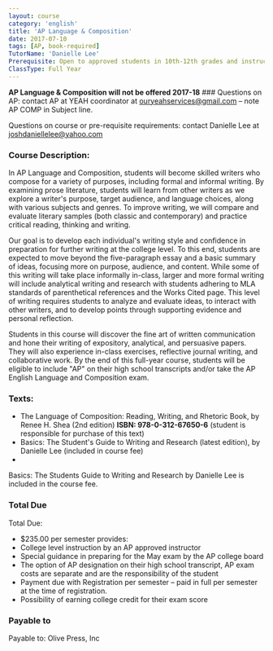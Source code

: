 ```yaml
---
layout: course
category: 'english'
title: 'AP Language & Composition'
date: 2017-07-10
tags: [AP, book-required]
TutorName: 'Danielle Lee'
Prerequisite: Open to approved students in 10th-12th grades and instructor approval
ClassType: Full Year
---
```

**AP Language & Composition will not be offered 2017-18** ### Questions on AP: contact AP at YEAH coordinator at [ouryeahservices@gmail.com](mailto:ouryeahservices@gmail.com)  – note AP COMP in Subject line.Questions on course or pre-requisite requirements: contact Danielle Lee at [joshdaniellelee@yahoo.com](mailto:joshdaniellelee@yahoo.com)### Course Description:
 In AP Language and Composition, students will become skilled writers who compose for a variety of purposes, including formal and informal writing.  By examining prose literature, students will learn from other writers as we explore a writer's purpose, target audience, and language choices, along with various subjects and genres. To improve writing, we will compare and evaluate literary samples (both classic and contemporary) and practice critical reading, thinking and writing.Our goal is to develop each individual's writing style and confidence in preparation for further writing at the college level.  To this end, students are expected to move beyond the five-paragraph essay and a basic summary of ideas, focusing more on purpose, audience, and content. While some of this writing will take place informally in-class, larger and more formal writing will include analytical writing and research with students adhering to MLA standards of parenthetical references and the Works Cited page.  This level of writing requires students to analyze and evaluate ideas, to interact with other writers, and to develop points through supporting evidence and personal reflection.Students in this course will discover the fine art of written communication and hone their writing of expository, analytical, and persuasive papers.  They will also experience in-class exercises, reflective journal writing, and collaborative work.  By the end of this full-year course, students will be eligible to include "AP" on their high school transcripts and/or take the AP English Language and Composition exam.### Texts:*	The Language of Composition: Reading, Writing, and Rhetoric Book, by Renee H. Shea (2nd edition) **ISBN: 978-0-312-67650-6** (student is responsible for purchase of this text)*	Basics: The Student's Guide to Writing and Research (latest edition), by Danielle Lee (included in course fee)
* Basics: The Students Guide to Writing and Research by Danielle Lee is included in the course fee.### Total DueTotal Due:*	$235.00 per semester provides:* College level  instruction by an AP approved instructor 
* Special guidance in preparing for the May exam by the AP college board 
*  The option of AP designation on their high school transcript, AP exam costs are separate and are the responsibility of the student 
* 	Payment due with Registration per semester – paid in full per semester at the time of registration. 
* Possibility of earning college credit for their exam score### Payable toPayable to: Olive Press, Inc

 

                                                                                                             





